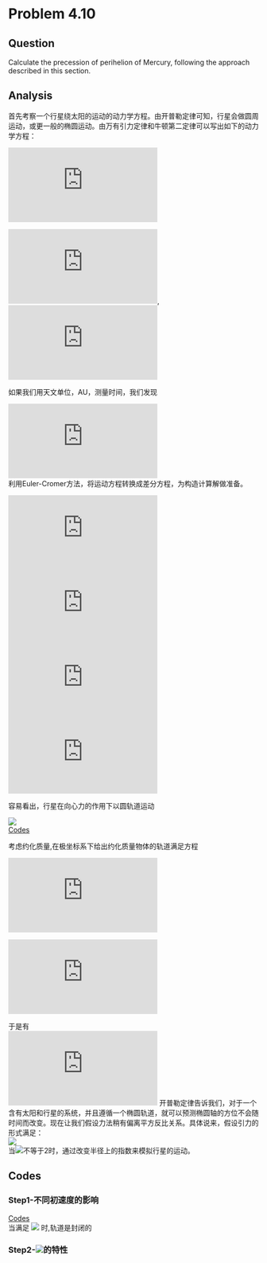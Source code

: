 # Problem 4.10  

## Question
Calculate the precession of perihelion of Mercury, following the approach described in this section.

## Analysis
首先考察一个行星绕太阳的运动的动力学方程。由开普勒定律可知，行星会做圆周运动，或更一般的椭圆运动。由万有引力定律和牛顿第二定律可以写出如下的动力学方程：

![](http://latex.codecogs.com/png.latex?F_G=%5Cfrac%7BG%20M_S%20M_E%7D%7Br%5E2%7D)  

![](http://latex.codecogs.com/png.latex?%5Cfrac%7Bdv_x%7D%7Bdt%7D=-%5Cfrac%7BGM_s%20M_E%20x%7D%7Br%5E3%7D),
![](http://latex.codecogs.com/png.latex?%5Cfrac%7Bdv_y%7D%7Bdt%7D=-%5Cfrac%7BGM_s%20y%7D%7Br%5E3%7D)  

如果我们用天文单位，AU，测量时间，我们发现  

![](http://latex.codecogs.com/png.latex?G%20M_S=v%5E2%20r=4%20%5Cpi%5E2%20%20AU%5E2/yr%5E2)  
利用Euler-Cromer方法，将运动方程转换成差分方程，为构造计算解做准备。  

![](http://latex.codecogs.com/png.latex?v_%7Bx,i+1%7D=v_%7Bx,i%7D-%5Cfrac%7B4%5Cpi%5E2%20x_i%7D%7Br_i%5E3%7D%5CDelta%20t)  
![](http://latex.codecogs.com/png.latex?x_%7Bi+1%7D=x_i%20+v_%7Bx,i+1%7D%5CDelta%20t)  
![](http://latex.codecogs.com/png.latex?v_%7By,i+1%7D=v_%7By,i%7D-%5Cfrac%7B4%5Cpi%5E2%20y_i%7D%7Br_i%5E3%7D%5CDelta%20t)  
![](http://latex.codecogs.com/png.latex?y_%7Bi+1%7D=y_i+v_%7By,i+1%7D%5CDelta%20t)  

容易看出，行星在向心力的作用下以圆轨道运动  

![](http://upload-images.jianshu.io/upload_images/3771733-3ed067606e468e7c.png?imageMogr2/auto-orient/strip%7CimageView2/2/w/1240)  
[Codes]()

考虑约化质量,在极坐标系下给出约化质量物体的轨道满足方程  

![](http://latex.codecogs.com/png.latex?%5Cmu%5Cequiv%20%5Cfrac%7Bm1m2%7D%7Bm1+m2%7D)  

![](http://latex.codecogs.com/png.latex?%5Cfrac%7Bd%5E2%7D%7Bdt%20%5E2%7D%20(%5Cfrac%7B1%7D%7Br%7D)+%5Cfrac%7B1%7D%7Br%7D=-%5Cfrac%7B%5Cmu%20r%5E2%7D%7BL%5E2%7D%20F(r))  

于是有  
![](http://latex.codecogs.com/png.latex?r=(%5Cfrac%7BL%5E2%7D%7B%5Cmu%20G%20M_s%20M_P%7D%20)%5Cfrac%7B1%7D%7B1-e%20cos%5Ctheta%20%7D)  
开普勒定律告诉我们，对于一个含有太阳和行星的系统，并且遵循一个椭圆轨道，就可以预测椭圆轴的方位不会随时间而改变。现在让我们假设力法稍有偏离平方反比关系。具体说来，假设引力的形式满足：  
![](http://latex.codecogs.com/png.latex?F_G=\frac{G%20M_S%20M_E}{r^\beta})  
当![](http://latex.codecogs.com/png.latex?\beta)不等于2时，通过改变半径上的指数来模拟行星的运动。

## Codes
### Step1-不同初速度的影响
![]()  
[Codes]()  
当满足
![](http://latex.codecogs.com/png.latex?v=v_{0}=\sqrt{\frac{GM_S(1-e)}{a(1+e)}})
时,轨道是封闭的

### Step2-![](http://latex.codecogs.com/png.latex?\beta)的特性
